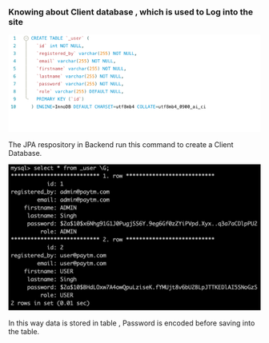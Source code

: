 ### Knowing about Client database , which is used to Log into the site 

![Sql Command](https://github.com/sjatin050/FullStack_SpringReact_Backend/blob/main/FullStack_Backend_SpringBoot/screenshots/DDL.png)

The JPA respository in Backend run this command to create a Client Database.


![Details](https://github.com/sjatin050/FullStack_SpringReact_Backend/blob/main/FullStack_Backend_SpringBoot/screenshots/client%20database.png)

In this way data is stored in table , Password is encoded before saving into the table.
